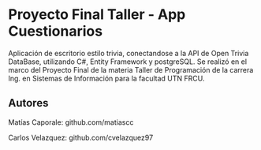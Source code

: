 # Proyecto Final Taller - App Cuestionarios
Aplicación de escritorio estilo trivia, conectandose a la API de Open Trivia DataBase, utilizando C#, Entity Framework y postgreSQL. Se realizó en el marco del Proyecto Final de la materia Taller de Programación de la carrera Ing. en Sistemas de Información para la facultad UTN FRCU. 

## Autores
Matías Caporale: github.com/matiascc

Carlos Velazquez: github.com/cvelazquez97
